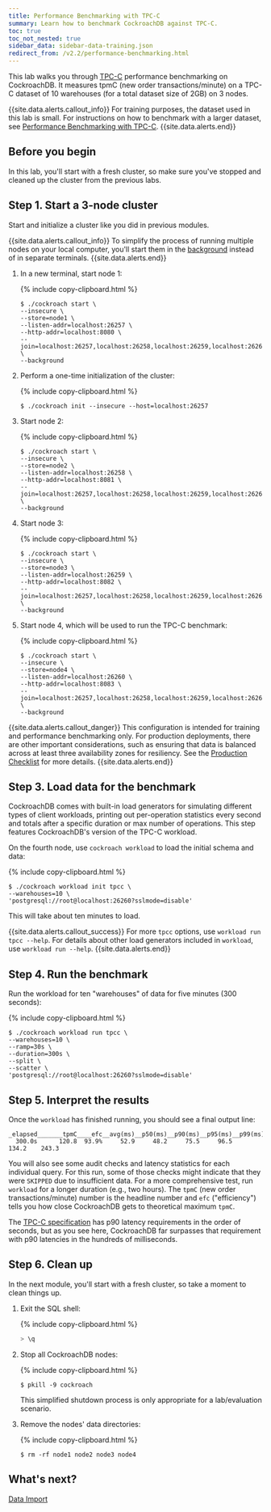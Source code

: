 ```yaml
---
title: Performance Benchmarking with TPC-C
summary: Learn how to benchmark CockroachDB against TPC-C.
toc: true
toc_not_nested: true
sidebar_data: sidebar-data-training.json
redirect_from: /v2.2/performance-benchmarking.html
---
```


This lab walks you through [TPC-C](http://www.tpc.org/tpcc/) performance benchmarking on CockroachDB. It measures tpmC (new order transactions/minute) on a TPC-C dataset of 10 warehouses (for a total dataset size of 2GB) on 3 nodes.

{{site.data.alerts.callout_info}}
For training purposes, the dataset used in this lab is small. For instructions on how to benchmark with a larger dataset, see [Performance Benchmarking with TPC-C](../performance-benchmarking-with-tpc-c.html).
{{site.data.alerts.end}}

## Before you begin

In this lab, you'll start with a fresh cluster, so make sure you've stopped and cleaned up the cluster from the previous labs.

## Step 1. Start a 3-node cluster

Start and initialize a cluster like you did in previous modules.

{{site.data.alerts.callout_info}}
To simplify the process of running multiple nodes on your local computer, you'll start them in the [background](../start-a-node.html#general) instead of in separate terminals.
{{site.data.alerts.end}}

1. In a new terminal, start node 1:

    {% include copy-clipboard.html %}
    ~~~ shell
    $ ./cockroach start \
    --insecure \
    --store=node1 \
    --listen-addr=localhost:26257 \
    --http-addr=localhost:8080 \
    --join=localhost:26257,localhost:26258,localhost:26259,localhost:26260 \
    --background
    ~~~~

2. Perform a one-time initialization of the cluster:

    {% include copy-clipboard.html %}
    ~~~ shell
    $ ./cockroach init --insecure --host=localhost:26257
    ~~~

3. Start node 2:

    {% include copy-clipboard.html %}
    ~~~ shell
    $ ./cockroach start \
    --insecure \
    --store=node2 \
    --listen-addr=localhost:26258 \
    --http-addr=localhost:8081 \
    --join=localhost:26257,localhost:26258,localhost:26259,localhost:26260 \
    --background
    ~~~

4. Start node 3:

    {% include copy-clipboard.html %}
    ~~~ shell
    $ ./cockroach start \
    --insecure \
    --store=node3 \
    --listen-addr=localhost:26259 \
    --http-addr=localhost:8082 \
    --join=localhost:26257,localhost:26258,localhost:26259,localhost:26260 \
    --background
    ~~~

5. Start node 4, which will be used to run the TPC-C benchmark:

    {% include copy-clipboard.html %}
    ~~~ shell
    $ ./cockroach start \
    --insecure \
    --store=node4 \
    --listen-addr=localhost:26260 \
    --http-addr=localhost:8083 \
    --join=localhost:26257,localhost:26258,localhost:26259,localhost:26260 \
    --background
    ~~~

{{site.data.alerts.callout_danger}}
This configuration is intended for training and performance benchmarking only. For production deployments, there are other important considerations, such as ensuring that data is balanced across at least three availability zones for resiliency. See the [Production Checklist](../recommended-production-settings.html) for more details.
{{site.data.alerts.end}}

## Step 3. Load data for the benchmark

CockroachDB comes with built-in load generators for simulating different types of client workloads, printing out per-operation statistics every second and totals after a specific duration or max number of operations. This step features CockroachDB's version of the TPC-C workload.

On the fourth node, use `cockroach workload` to load the initial schema and data:

{% include copy-clipboard.html %}
~~~ shell
$ ./cockroach workload init tpcc \
--warehouses=10 \
'postgresql://root@localhost:26260?sslmode=disable'
~~~

This will take about ten minutes to load.

{{site.data.alerts.callout_success}}
For more `tpcc` options, use `workload run tpcc --help`. For details about other load generators included in `workload`, use `workload run --help`.
{{site.data.alerts.end}}

## Step 4. Run the benchmark

Run the workload for ten "warehouses" of data for five minutes (300 seconds):

{% include copy-clipboard.html %}
~~~ shell
$ ./cockroach workload run tpcc \
--warehouses=10 \
--ramp=30s \
--duration=300s \
--split \
--scatter \
'postgresql://root@localhost:26260?sslmode=disable'
~~~

## Step 5. Interpret the results

Once the `workload` has finished running, you should see a final output line:

~~~ shell
_elapsed_______tpmC____efc__avg(ms)__p50(ms)__p90(ms)__p95(ms)__p99(ms)_pMax(ms)
  300.0s      120.8  93.9%     52.9     48.2     75.5     96.5    134.2    243.3
~~~

You will also see some audit checks and latency statistics for each individual query. For this run, some of those checks might indicate that they were `SKIPPED` due to insufficient data. For a more comprehensive test, run `workload` for a longer duration (e.g., two hours). The `tpmC` (new order transactions/minute) number is the headline number and `efc` ("efficiency") tells you how close CockroachDB gets to theoretical maximum `tpmC`.

The [TPC-C specification](http://www.tpc.org/tpc_documents_current_versions/pdf/tpc-c_v5.11.0.pdf) has p90 latency requirements in the order of seconds, but as you see here, CockroachDB far surpasses that requirement with p90 latencies in the hundreds of milliseconds.

## Step 6. Clean up

In the next module, you'll start with a fresh cluster, so take a moment to clean things up.

1. Exit the SQL shell:

    {% include copy-clipboard.html %}
    ~~~ sql
    > \q
    ~~~

2. Stop all CockroachDB nodes:

    {% include copy-clipboard.html %}
    ~~~ shell
    $ pkill -9 cockroach
    ~~~

    This simplified shutdown process is only appropriate for a lab/evaluation scenario.

3. Remove the nodes' data directories:

    {% include copy-clipboard.html %}
    ~~~ shell
    $ rm -rf node1 node2 node3 node4
    ~~~

## What's next?

[Data Import](data-import.html)
